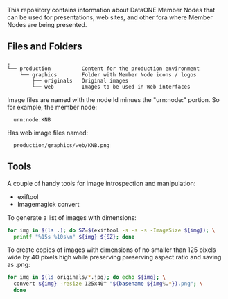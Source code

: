 This repository contains information about DataONE Member Nodes that can be used for presentations, web sites, and other fora where Member Nodes are being presented.

## Files and Folders

```
.
└── production          Content for the production environment
    └── graphics        Folder with Member Node icons / logos
        ├── originals   Original images
        └── web         Images to be used in Web interfaces
```

Image files are named with the node Id minues the "urn:node:" portion. So for 
example, the member node:

```
  urn:node:KNB
```

Has web image files named:

```
  production/graphics/web/KNB.png
```


## Tools

A couple of handy tools for image introspection and manipulation:

* exiftool
* Imagemagick convert

To generate a list of images with dimensions:

```bash
for img in $(ls .); do SZ=$(exiftool -s -s -s -ImageSize ${img}); \
  printf "%15s %10s\n" ${img} ${SZ}; done
```

To create copies of images with dimensions of no smaller than 125 pixels wide by
40 pixels high while preserving preserving aspect ratio and saving as .png:

```bash
for img in $(ls originals/*.jpg); do echo ${img}; \
  convert ${img} -resize 125x40^ "$(basename ${img%.*}).png"; \
  done
```

